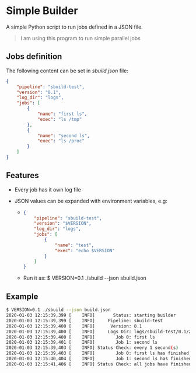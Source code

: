 # Simple Builder

A simple Python script to run jobs defined in a JSON file. 

> I am using this program to run simple parallel jobs

## Jobs definition

The following content can be set in _sbuild.json_ file:

```json
{
    "pipeline": "sbuild-test",
    "version": "0.1",
    "log_dir": "logs",
    "jobs": [
        {
            "name": "first ls",
            "exec": "ls /tmp"
        },
        {
            "name": "second ls",
            "exec": "ls /proc"
        }
    ]
}
```

## Features

- Every job has it own log file

- JSON values can be expanded with environment variables, e.g:

  - ```json
    {
        "pipeline": "sbuild-test",
        "version": "$VERSION",
        "log_dir": "logs",
        "jobs": [
            {
                "name": "test",
                "exec": "echo $VERSION"
            }
        ]
    }
    ```

  - Run it as: $ VERSION=0.1 ./sbuild --json sbuild.json

## Example

```bash
$ VERSION=0.1 ./sbuild --json build.json
2020-01-03 12:15:39,399 [    INFO]       Status: starting builder
2020-01-03 12:15:39,399 [    INFO]     Pipeline: sbuild-test
2020-01-03 12:15:39,400 [    INFO]      Version: 0.1
2020-01-03 12:15:39,400 [    INFO]     Logs Dir: logs/sbuild-test/0.1/2020-01-03-12_15_39
2020-01-03 12:15:39,400 [    INFO]        Job 0: first ls
2020-01-03 12:15:39,401 [    INFO]        Job 1: second ls
2020-01-03 12:15:39,403 [    INFO] Status Check: every 1 second(s)
2020-01-03 12:15:39,403 [    INFO]        Job 0: first ls has finished, status code = 0
2020-01-03 12:15:40,404 [    INFO]        Job 1: second ls has finished, status code = 0
2020-01-03 12:15:41,406 [    INFO] Status Check: all jobs have finished (2/2 passed)
```

